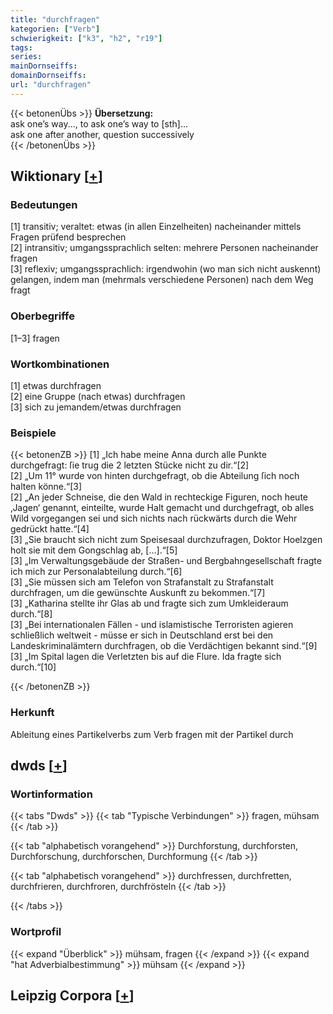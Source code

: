 ```yaml
---
title: "durchfragen"
kategorien: ["Verb"]
schwierigkeit: ["k3", "h2", "r19"]
tags:
series:
mainDornseiffs:
domainDornseiffs:
url: "durchfragen"
---
```


{{< betonenÜbs >}}
**Übersetzung:**  
ask one’s way..., to ask one’s way to [sth]...  
ask one after another, question  successively  
{{< /betonenÜbs >}}

## Wiktionary [[+](https://de.wiktionary.org/wiki/durchfragen)]

### Bedeutungen
[1] transitiv; veraltet: etwas (in allen Einzelheiten) nacheinander mittels Fragen prüfend besprechen  
[2] intransitiv; umgangssprachlich selten: mehrere Personen nacheinander fragen  
[3] reflexiv; umgangssprachlich: irgendwohin (wo man sich nicht auskennt) gelangen, indem man (mehrmals verschiedene Personen) nach dem Weg fragt  

### Oberbegriffe
[1–3] fragen  

### Wortkombinationen
[1] etwas durchfragen  
[2] eine Gruppe (nach etwas) durchfragen  
[3] sich zu jemandem/etwas durchfragen  

### Beispiele
{{< betonenZB >}}
[1] „Ich habe meine Anna durch alle Punkte durchgefragt: ſie trug die 2 letzten Stücke nicht zu dir.“[2]  
[2] „Um 11° wurde von hinten durchgefragt, ob die Abteilung ſich noch halten könne.“[3]  
[2] „An jeder Schneise, die den Wald in rechteckige Figuren, noch heute ‚Jagen‘ genannt, einteilte, wurde Halt gemacht und durchgefragt, ob alles Wild vorgegangen sei und sich nichts nach rückwärts durch die Wehr gedrückt hatte.“[4]  
[3] „Sie braucht sich nicht zum Speisesaal durchzufragen, Doktor Hoelzgen holt sie mit dem Gongschlag ab, […].“[5]  
[3] „Im Verwaltungsgebäude der Straßen- und Bergbahngesellschaft fragte ich mich zur Personalabteilung durch.“[6]  
[3] „Sie müssen sich am Telefon von Strafanstalt zu Strafanstalt durchfragen, um die gewünschte Auskunft zu bekommen.“[7]  
[3] „Katharina stellte ihr Glas ab und fragte sich zum Umkleideraum durch.“[8]  
[3] „Bei internationalen Fällen - und islamistische Terroristen agieren schließlich weltweit - müsse er sich in Deutschland erst bei den Landeskriminalämtern durchfragen, ob die Verdächtigen bekannt sind.“[9]  
[3] „Im Spital lagen die Verletzten bis auf die Flure. Ida fragte sich durch.“[10]  

{{< /betonenZB >}}
### Herkunft
Ableitung eines Partikelverbs zum Verb fragen mit der Partikel durch  



## dwds [[+](https://www.dwds.de/wb/durchfragen)]

### Wortinformation
{{< tabs "Dwds" >}}
{{< tab "Typische Verbindungen" >}}
fragen, mühsam
{{< /tab >}}

{{< tab "alphabetisch vorangehend" >}}
Durchforstung, durchforsten, Durchforschung, durchforschen, Durchformung
{{< /tab >}}

{{< tab "alphabetisch vorangehend" >}}
durchfressen, durchfretten, durchfrieren, durchfroren, durchfrösteln
{{< /tab >}}

{{< /tabs >}}

### Wortprofil
{{< expand "Überblick" >}} mühsam, fragen {{< /expand >}}
{{< expand "hat Adverbialbestimmung" >}} mühsam {{< /expand >}}

## Leipzig Corpora [[+](https://corpora.uni-leipzig.de/en/res?word=durchfragen&corpusId=deu_newscrawl-public_2018)]

